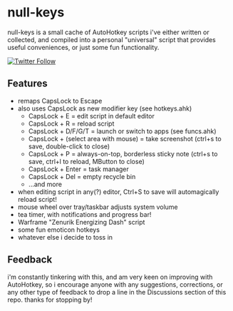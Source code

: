 # null-keys

null-keys is a small cache of AutoHotkey scripts i've either written or collected, and compiled into a personal "universal" script that provides useful conveniences, or just some fun functionality.

[![Twitter Follow](https://img.shields.io/twitter/follow/alefnull?color=%2300AAFF&label=%40alefnull&logo=twitter&logoColor=%2300AAFF&style=for-the-badge)](https://twitter.com/alefnull?ref_src=twsrc%5Etfw)

## Features

- remaps CapsLock to Escape
- also uses CapsLock as new modifier key (see hotkeys.ahk)
  - CapsLock + E = edit script in default editor
  - CapsLock + R = reload script
  - CapsLock + D/F/G/T = launch or switch to apps (see funcs.ahk)
  - CapsLock + (select area with mouse) = take screenshot (ctrl+s to save, double-click to close)
  - CapsLock + P = always-on-top, borderless sticky note (ctrl+s to save, ctrl+l to reload, MButton to close)
  - CapsLock + Enter = task manager
  - CapsLock + Del = empty recycle bin
  - ...and more
- when editing script in any(?) editor, Ctrl+S to save will automagically reload script!
- mouse wheel over tray/taskbar adjusts system volume
- tea timer, with notifications and progress bar!
- Warframe "Zenurik Energizing Dash" script
- some fun emoticon hotkeys
- whatever else i decide to toss in

## Feedback

i'm constantly tinkering with this, and am very keen on improving with AutoHotkey, so i encourage anyone with any suggestions, corrections, or any other type of feedback to drop a line in the Discussions section of this repo. thanks for stopping by!
